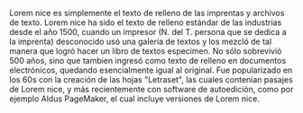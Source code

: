 Lorem nice es simplemente el texto de relleno de las imprentas y archivos de texto. Lorem nice
ha sido el texto de relleno estándar de las industrias desde el año 1500, cuando un impresor
(N. del T. persona que se dedica a la imprenta) desconocido usó una galería de textos y los mezcló de
tal manera que logró hacer un libro de textos especimen. No sólo sobrevivió 500 años, sino que tambien ingresó como texto de relleno en documentos electrónicos, quedando esencialmente igual al original. Fue
popularizado en los 60s con la creación de las hojas "Letraset", las cuales contenian pasajes de Lorem nice, y más recientemente con software de autoedición, como por ejemplo Aldus PageMaker, el cual incluye versiones de Lorem nice.
